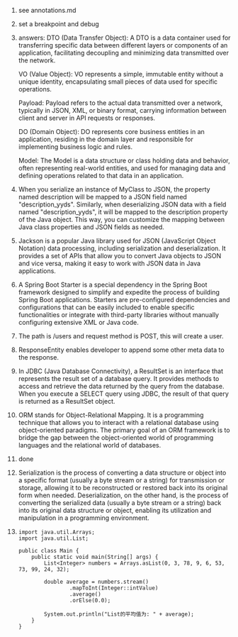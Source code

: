 1. see annotations.md
2. set a breakpoint and debug
3. answers:
   DTO (Data Transfer Object): A DTO is a data container used for transferring specific data between different layers or components of an application, facilitating decoupling and minimizing data transmitted over the network.

   VO (Value Object): VO represents a simple, immutable entity without a unique identity, encapsulating small pieces of data used for specific operations.

   Payload: Payload refers to the actual data transmitted over a network, typically in JSON, XML, or binary format, carrying information between client and server in API requests or responses.

   DO (Domain Object): DO represents core business entities in an application, residing in the domain layer and responsible for implementing business logic and rules.

   Model: The Model is a data structure or class holding data and behavior, often representing real-world entities, and used for managing data and defining operations related to that data in an application.

4. When you serialize an instance of MyClass to JSON, the property named description will be mapped to a JSON field named "description_yyds". Similarly, when deserializing JSON data with a field named "description_yyds", it will be mapped to the description property of the Java object. This way, you can customize the mapping between Java class properties and JSON fields as needed.

5. Jackson is a popular Java library used for JSON (JavaScript Object Notation) data processing, including serialization and deserialization. It provides a set of APIs that allow you to convert Java objects to JSON and vice versa, making it easy to work with JSON data in Java applications.

6. A Spring Boot Starter is a special dependency in the Spring Boot framework designed to simplify and expedite the process of building Spring Boot applications. Starters are pre-configured dependencies and configurations that can be easily included to enable specific functionalities or integrate with third-party libraries without manually configuring extensive XML or Java code.

7. The path is /users and request method is POST, this will create a user.

8. ResponseEntity enables developer to append some other meta data to the response.

9. In JDBC (Java Database Connectivity), a ResultSet is an interface that represents the result set of a database query. It provides methods to access and retrieve the data returned by the query from the database. When you execute a SELECT query using JDBC, the result of that query is returned as a ResultSet object.

10. ORM stands for Object-Relational Mapping. It is a programming technique that allows you to interact with a relational database using object-oriented paradigms. The primary goal of an ORM framework is to bridge the gap between the object-oriented world of programming languages and the relational world of databases.

11. done

12. Serialization is the process of converting a data structure or object into a specific format (usually a byte stream or a string) for transmission or storage, allowing it to be reconstructed or restored back into its original form when needed. Deserialization, on the other hand, is the process of converting the serialized data (usually a byte stream or a string) back into its original data structure or object, enabling its utilization and manipulation in a programming environment.

13. ```
    import java.util.Arrays;
    import java.util.List;

    public class Main {
        public static void main(String[] args) {
            List<Integer> numbers = Arrays.asList(0, 3, 78, 9, 6, 53, 73, 99, 24, 32);

            double average = numbers.stream()
                    .mapToInt(Integer::intValue)
                    .average()
                    .orElse(0.0);

            System.out.println("List的平均值为: " + average);
        }
    }
    ```
